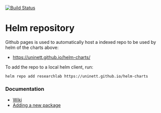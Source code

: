 [![Build Status](https://travis-ci.org/UNINETT/helm-charts.png)](https://travis-ci.org/UNINETT/helm-charts)

# Helm repository



Github pages is used to automatically host a indexed repo to be used by helm of the charts above:

* <https://uninett.github.io/helm-charts/>

To add the repo to a local helm client, run:

```
helm repo add researchlab https://uninett.github.io/helm-charts
```

### Documentation
- [Wiki](https://github.com/UNINETT/helm-charts/wiki/)
- [Adding a new package](https://github.com/UNINETT/helm-charts/wiki/Adding-a-new-package)
